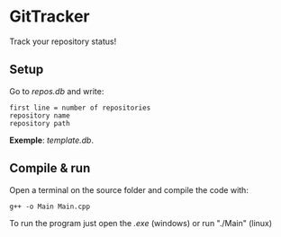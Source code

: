 # GitTracker

Track your repository status!

## Setup

Go to *repos.db* and write:

```	
first line = number of repositories
repository name
repository path
```

**Exemple**: *template.db*.

## Compile & run

Open a terminal on the source folder and compile the code with:

```
g++ -o Main Main.cpp
```

To run the program just open the *.exe* (windows) or run "./Main" (linux)

